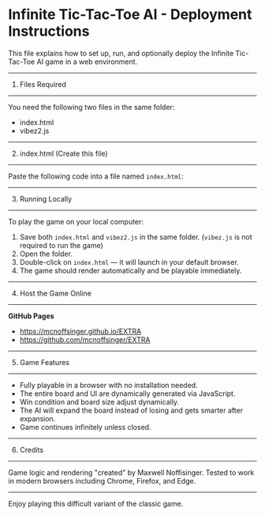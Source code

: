 Infinite Tic-Tac-Toe AI - Deployment Instructions
=================================================

This file explains how to set up, run, and optionally deploy the Infinite Tic-Tac-Toe AI game in a web environment.

-------------------------------------------------
1. Files Required
-------------------------------------------------
You need the following two files in the same folder:

- index.html
- vibez2.js

-------------------------------------------------
2. index.html (Create this file)
-------------------------------------------------
Paste the following code into a file named `index.html`:

<!DOCTYPE html>
<html lang="en">
<head>
  <meta charset="UTF-8">
  <meta name="viewport" content="width=device-width, initial-scale=1.0">
  <title>Infinite Tic-Tac-Toe AI</title>
</head>
<body>
  <script src="script.js"></script>
</body>
</html>



-------------------------------------------------
3. Running Locally
-------------------------------------------------
To play the game on your local computer:

1. Save both `index.html` and `vibez2.js` in the same folder. (`vibez.js` is not required to run the game)
2. Open the folder.
3. Double-click on `index.html` — it will launch in your default browser.
4. The game should render automatically and be playable immediately.

-------------------------------------------------
4. Host the Game Online
-------------------------------------------------

**GitHub Pages**
- https://mcnoffsinger.github.io/EXTRA
- https://github.com/mcnoffsinger/EXTRA


-------------------------------------------------
5. Game Features
-------------------------------------------------
- Fully playable in a browser with no installation needed.
- The entire board and UI are dynamically generated via JavaScript.
- Win condition and board size adjust dynamically.
- The AI will expand the board instead of losing and gets smarter after expansion.
- Game continues infinitely unless closed.

-------------------------------------------------
6. Credits
-------------------------------------------------
Game logic and rendering "created" by Maxwell Noffisinger.
Tested to work in modern browsers including Chrome, Firefox, and Edge.

-------------------------------------------------

Enjoy playing this difficult variant of the classic game.
